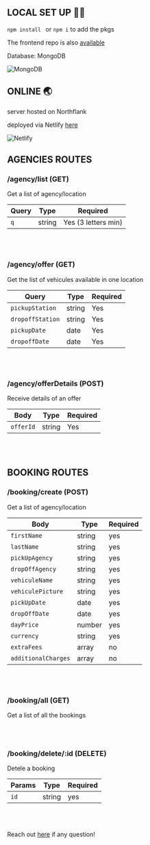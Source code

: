 ## LOCAL SET UP 👨‍💻

`npm install ` or `npm i` to add the pkgs

The frontend repo is also [available](https://github.com/elsa-wanderlust/sixt-front)

Database: MongoDB

![MongoDB](https://img.shields.io/badge/MongoDB-%234ea94b.svg?style=for-the-badge&logo=mongodb&logoColor=white)

## ONLINE 🌏

server hosted on Northflank

deployed via Netlify [here](https://elsa-letallieur-sixt.netlify.app/)

![Netlify](https://img.shields.io/badge/netlify-%23000000.svg?style=for-the-badge&logo=netlify&logoColor=#00C7B7)

## AGENCIES ROUTES

### /agency/list (GET)

Get a list of agency/location

| Query | Type   | Required            |
| ----- | ------ | ------------------- |
| `q`   | string | Yes (3 letters min) |

<br>
<br>

### /agency/offer (GET)

Get the list of vehicules available in one location

| Query            | Type   | Required |
| ---------------- | ------ | -------- |
| `pickupStation`  | string | Yes      |
| `dropoffStation` | string | Yes      |
| `pickupDate`     | date   | Yes      |
| `dropoffDate`    | date   | Yes      |

<br>
<br>

### /agency/offerDetails (POST)

Receive details of an offer

| Body      | Type   | Required |
| --------- | ------ | -------- |
| `offerId` | string | Yes      |

<br>
<br>

## BOOKING ROUTES

### /booking/create (POST)

Get a list of agency/location

| Body                | Type   | Required |
| ------------------- | ------ | -------- |
| `firstName`         | string | yes      |
| `lastName`          | string | yes      |
| `pickUpAgency`      | string | yes      |
| `dropOffAgency`     | string | yes      |
| `vehiculeName`      | string | yes      |
| `vehiculePicture`   | string | yes      |
| `pickUpDate`        | date   | yes      |
| `dropOffDate`       | date   | yes      |
| `dayPrice`          | number | yes      |
| `currency`          | string | yes      |
| `extraFees`         | array  | no       |
| `additionalCharges` | array  | no       |

<br>
<br>

### /booking/all (GET)

Get a list of all the bookings

<br>
<br>

### /booking/delete/:id (DELETE)

Detele a booking

| Params | Type   | Required |
| ------ | ------ | -------- |
| `id`   | string | yes      |

<br>
<br>

Reach out [here](https://github.com/elsa-wanderlust/sixt-backend/issues) if any question!
